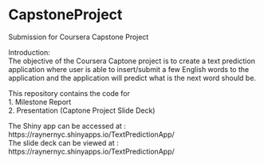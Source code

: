 # CapstoneProject
Submission for Coursera Capstone Project

Introduction:<BR>
The objective of the Coursera Captone project is to create a text prediction application where user is able to insert/submit a few English words to the application and the application will predict what is the next word should be.

This repository contains the code for
<BR>1. Milestone Report
<BR>2. Presentation (Captone Project Slide Deck)

<P>The Shiny app can be accessed at : 
https://raynernyc.shinyapps.io/TextPredictionApp/
<BR>The slide deck can be viewed at :
https://raynernyc.shinyapps.io/TextPredictionApp/
